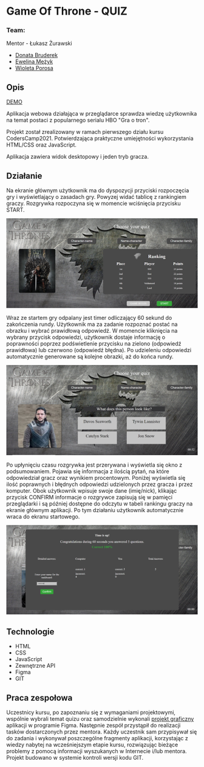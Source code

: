 
# Game Of Throne - QUIZ

### Team:
Mentor - Łukasz Żurawski
* [Donata Bruderek](https://github.com/DonataB)
* [Ewelina Mężyk](https://github.com/EMEZYK)
* [Wioleta Porosa](https://github.com/VivienneSoldier)

## Opis

[DEMO](https://coderscamp-got-quiz.netlify.app/)

Aplikacja webowa działająca w przeglądarce sprawdza wiedzę użytkownika na temat postaci z popularnego serialu HBO "Gra o tron".

Projekt został zrealizowany w ramach pierwszego działu kursu CodersCamp2021. Potwierdzająca praktyczne umiejętności wykorzystania HTML/CSS oraz JavaScript.

Aplikacja zawiera widok desktopowy i jeden tryb gracza.

## Działanie
Na ekranie głównym użytkownik ma do dyspozycji przyciski rozpoczęcia gry i wyświetlający o zasadach gry. Powyzej widać tablicę z rankingiem graczy. Rozgrywka rozpoczyna się w momencie wciśnięcia przycisku START. 

![main-view](src/image/main_view.png)

Wraz ze startem gry odpalany jest timer odliczający 60 sekund do zakończenia rundy. Użytkownik ma za zadanie rozpoznać postać na obrazku i wybrać prawidłową odpowiedź. W momencie kliknięcia na wybrany przycisk odpowiedzi, użytkownik dostaje informację o poprawności poprzez podświetlenie przycisku na zielono (odpowiedź prawidłowa) lub czerwono (odpowiedź błędna). Po udzieleniu odpowiedzi automatycznie generowane są kolejne obrazki, aż do końca rundy.

![game-view](src/image/game_view.png)

Po upłynięciu czasu rozgrywka jest przerywana i wyświetla się okno z podsumowaniem. Pojawia się informacja z ilością pytań, na które odpowiedział gracz oraz wynikiem procentowym. Poniżej wyświetla się ilość poprawnych i błędnych odpowiedzi udzielonych przez gracza i przez komputer. Obok użytkownik wpisuje swoje dane  (imię/nick), klikając przycisk CONFIRM informacje o rozgrywce zapisują się w pamięci przeglądarki i są później dostępne do odczytu w tabeli rankingu graczy na ekranie głównym aplikacji. Po tym działaniu użytkownik automatycznie wraca do ekranu startowego.

![over_view](src/image/over_view.png)

## Technologie
* HTML
* CSS
* JavaScript
* Zewnętrzne API
* Figma
* GIT

## Praca zespołowa
Uczestnicy kursu, po zapoznaniu się z wymaganiami  projektowymi, wspólnie wybrali temat quizu oraz samodzielnie wykonali [projekt graficzny](https://www.figma.com/file/Ci9CQShFiF1zXjFTZihJkz/CodersCamp2021.Project.JavaScript.GameOfThrones?node-id=256%3A107) aplikacji w programie Figma. Następnie zespół przystąpił do realizacji tasków dostarczonych przez mentora. Każdy uczestnik sam przypisywał się do zadania i wykonywał poszczególne fragmenty aplikacji, korzystając z wiedzy nabytej na wcześniejszym etapie kursu, rozwiązując bieżące problemy z pomocą informacji wyszukanych w Internecie i/lub mentora. Projekt budowano w systemie kontroli wersji kodu GIT.